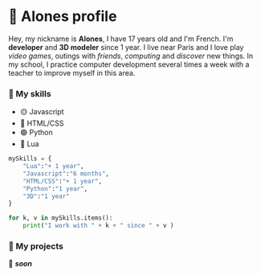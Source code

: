 # 🧑 **Alones** profile

Hey, my nickname is **Alones**, I have 17 years old and I'm French. I'm **developer** and **3D modeler** since 1 year. 
I live near Paris and I love play *video games*, outings with *friends*, *computing* and *discover* new things.
In my school, I practice computer development several times a week with a teacher to improve myself in this area.

### 💪 My skills

- 🟡 Javascript
- 🔴 HTML/CSS
- 🟢 Python
- 🔵 Lua

```python
mySkills = {
    "Lua":"+ 1 year",
    "Javascript":"6 months",
    "HTML/CSS":"+ 1 year",
    "Python":"1 year",
    "3D":"1 year"
}

for k, v in mySkills.items():
    print("I work with " + k + " since " + v )
```



### 🤖 My projects

🔰 ***soon***

